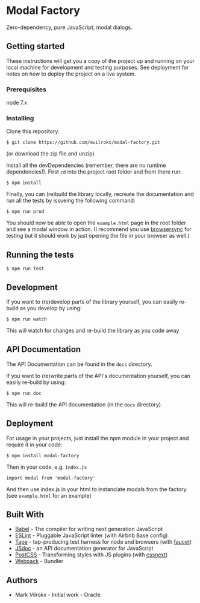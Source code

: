 # Modal Factory
Zero-dependency, pure JavaScript, modal dialogs.

## Getting started
These instructions will get you a copy of the project up and running on your local machine for development and testing purposes. See deployment for notes on how to deploy the project on a live system.

### Prerequisites
node 7.x

### Installing
Clone this repository:

    $ git clone https://github.com/mvilrokx/modal-factory.git

(or download the zip file and unzip)

Install all the devDependencies (remember, there are no runtime dependencies!).  First ```cd``` into the project root folder and from there run:

    $ npm install

Finally, you can (re)build the library locally, recreate the documentation and run all the tests by issueing the following command:

    $ npm run prod

You should now be able to open the ```example.html``` page in the root folder and see a modal window in action. (I recommend you use [browsersync](https://www.browsersync.io/) for testing but it should work by just opening the file in your browser as well.)

## Running the tests

    $ npm run test

## Development
If you want to (re)develop parts of the library yourself, you can easily re-build as you develop by using:

    $ npm run watch

This will watch for changes and re-build the library as you code away

## API Documentation
The API Documentation can be found in the ```docs``` directory.

If you want to (re)write parts of the API's documentation yourself, you can easily re-build by using:

    $ npm run doc

This will re-build the API documentation (in the ```docs``` directory).

## Deployment
For usage in your projects, just install the npm module in your project and require it in your code:

    $ npm install modal-factory

Then in your code, e.g. ```index.js```

```JavaScipt
import modal from 'modal-factory'
```

And then use index.js in your html to instanciate modals from the factory. (see ```example.html``` for an example)

## Built With
* [Babel](https://babeljs.io/) - The compiler for writing next generation JavaScript
* [ESLint](http://eslint.org/) - Pluggable JavaScript linter (with Airbnb Base config)
* [Tape](https://github.com/substack/tape) - tap-producing test harness for node and browsers (with [faucet](https://github.com/substack/faucet))
* [JSdoc](http://usejsdoc.org/) - an API documentation generator for JavaScript
* [PostCSS](http://postcss.org/) - Transforming styles with JS plugins (with [cssnext](http://cssnext.io/))
* [Webpack](https://webpack.js.org/) - Bundler

## Authors
* Mark Vilrokx - Initial work - Oracle
